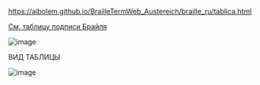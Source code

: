 https://aibolem.github.io/BrailleTermWeb_Austereich/braille_ru/tablica.html

[См. таблицу подписи Брайля](https://aibolem.github.io/BrailleTermWeb_Austereich/braille_ru/tablica.html)

![image](https://github.com/aibolem/BrailleTermWeb_Austereich/assets/102619282/8f60aacb-50e8-4643-95e8-e6b7fff25658)

ВИД ТАБЛИЦЫ

![image](https://github.com/aibolem/BrailleTermWeb_Austereich/assets/102619282/83454993-e8e9-4694-9244-a3cdcc8a91a9)
